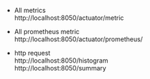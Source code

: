 * All metrics  
http://localhost:8050/actuator/metric
  
* All prometheus metric     
http://localhost:8050/actuator/prometheus/      
  
* http request  
http://localhost:8050/histogram     
http://localhost:8050/summary